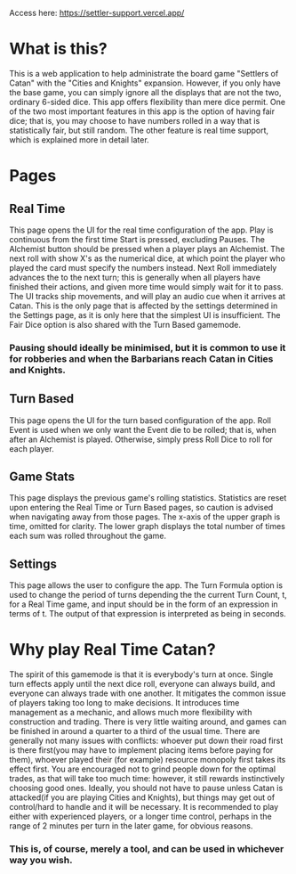 Access here: https://settler-support.vercel.app/
# What is this?
This is a web application to help administrate the board game "Settlers of Catan" with the "Cities and Knights" expansion. However, if you only have the base game, you can simply ignore all the displays that are not the two, ordinary 6-sided dice. This app offers flexibility than mere dice permit. One of the two most important features in this app is the option of having fair dice; that is, you may choose to have numbers rolled in a way that is statistically fair, but still random. The other feature is real time support, which is explained more in detail later.
# Pages
## Real Time
This page opens the UI for the real time configuration of the app. Play is continuous from the first time Start is pressed, excluding Pauses. The Alchemist button should be pressed when a player plays an Alchemist. The next roll with show X's as the numerical dice, at which point the player who played the card must specify the numbers instead. Next Roll immediately advances the to the next turn; this is generally when all players have finished their actions, and given more time would simply wait for it to pass. The UI tracks ship movements, and will play an audio cue when it arrives at Catan. This is the only page that is affected by the settings determined in the Settings page, as it is only here that the simplest UI is insufficient. The Fair Dice option is also shared with the Turn Based gamemode.
### Pausing should ideally be minimised, but it is common to use it for robberies and when the Barbarians reach Catan in Cities and Knights.

## Turn Based
This page opens the UI for the turn based configuration of the app. Roll Event is used when we only want the Event die to be rolled; that is, when after an Alchemist is played. Otherwise, simply press Roll Dice to roll for each player.
## Game Stats
This page displays the previous game's rolling statistics. Statistics are reset upon entering the Real Time or Turn Based pages, so caution is advised when navigating away from those pages. The x-axis of the upper graph is time, omitted for clarity. The lower graph displays the total number of times each sum was rolled throughout the game.
## Settings
This page allows the user to configure the app. The Turn Formula option is used to change the period of turns depending the the current Turn Count, t, for a Real Time game, and input should be in the form of an expression in terms of t. The output of that expression is interpreted as being in seconds.
# Why play Real Time Catan?
The spirit of this gamemode is that it is everybody's turn at once. Single turn effects apply until the next dice roll, everyone can always build, and everyone can always trade with one another. It mitigates the common issue of players taking too long to make decisions. It introduces time management as a mechanic, and allows much more flexibility with construction and trading. There is very little waiting around, and games can be finished in around a quarter to a third of the usual time. There are generally not many issues with conflicts: whoever put down their road first is there first(you may have to implement placing items before paying for them), whoever played their (for example) resource monopoly first takes its effect first. You are encouraged not to grind people down for the optimal trades, as that will take too much time: however, it still rewards instinctively choosing good ones. Ideally, you should not have to pause unless Catan is attacked(if you are playing Cities and Knights), but things may get out of control/hard to handle and it will be necessary. It is recommended to play either with experienced players, or a longer time control, perhaps in the range of 2 minutes per turn in the later game, for obvious reasons.

### This is, of course, merely a tool, and can be used in whichever way you wish.
